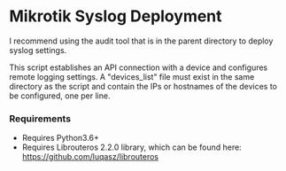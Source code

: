 # Mikrotik Syslog Deployment

I recommend using the audit tool that is in the parent directory to deploy syslog settings.

This script establishes an API connection with a device and configures remote logging settings. A "devices_list" file must exist in the same directory as the script and contain the IPs or hostnames of the devices to be configured, one per line.

### Requirements 
* Requires Python3.6+
* Requires Librouteros 2.2.0 library, which can be found here: https://github.com/luqasz/librouteros
